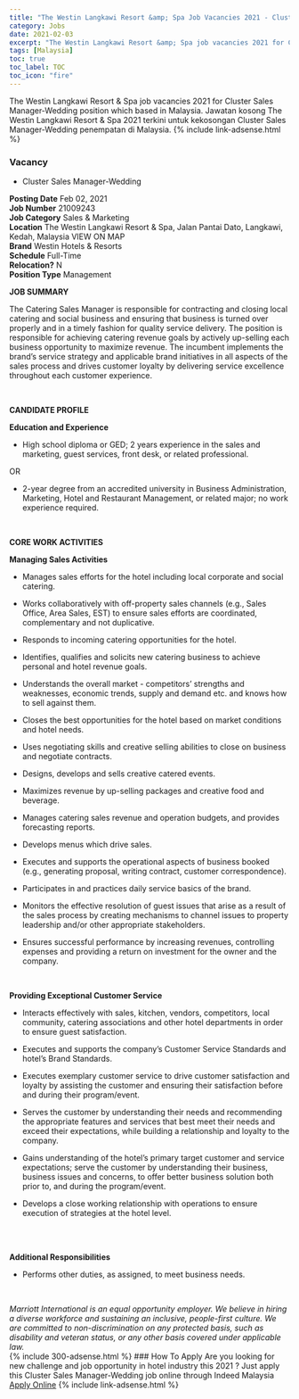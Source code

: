 ```yaml
---
title: "The Westin Langkawi Resort &amp; Spa Job Vacancies 2021 - Cluster Sales Manager-Wedding" 
category: Jobs 
date: 2021-02-03 
excerpt: "The Westin Langkawi Resort &amp; Spa job vacancies 2021 for Cluster Sales Manager-Wedding position which based in Malaysia. Jawatan kosong The Westin Langkawi Resort &amp; Spa 2021 terkini untuk kekosongan Cluster Sales Manager-Wedding penempatan di Malaysia" 
tags: [Malaysia] 
toc: true 
toc_label: TOC 
toc_icon: "fire" 
--- 
```


The Westin Langkawi Resort &amp; Spa job vacancies 2021 for Cluster Sales Manager-Wedding position which based in Malaysia. Jawatan kosong The Westin Langkawi Resort &amp; Spa 2021 terkini untuk kekosongan Cluster Sales Manager-Wedding penempatan di Malaysia. 
{% include link-adsense.html %} 
### Vacancy 
- Cluster Sales Manager-Wedding 
<div><div><div><b>Posting Date</b> Feb 02, 2021<br>
<b>Job Number</b> 21009243<br>
<b>Job Category</b> Sales &amp; Marketing<br>
<b>Location</b> The Westin Langkawi Resort &amp; Spa, Jalan Pantai Dato, Langkawi, Kedah, Malaysia VIEW ON MAP<br>
<b>Brand</b> Westin Hotels &amp; Resorts<br>
<b>Schedule</b> Full-Time<br>
<b>Relocation?</b> N<br>
<b>Position Type</b> Management<br>
</div><div>
<p><b>JOB SUMMARY
</b></p><p>The Catering Sales Manager is responsible for contracting and closing local catering and social business and ensuring that business is turned over properly and in a timely fashion for quality service delivery. The position is responsible for achieving catering revenue goals by actively up-selling each business opportunity to maximize revenue. The incumbent implements the brand&#8217;s service strategy and applicable brand initiatives in all aspects of the sales process and drives customer loyalty by delivering service excellence throughout each customer experience.</p><br>
<p></p><p><b>CANDIDATE PROFILE
</b></p><p><b>Education and Experience</b></p>
<ul><li>High school diploma or GED; 2 years experience in the sales and marketing, guest services, front desk, or related professional.</li></ul>
<p>OR</p>
<ul><li>2-year degree from an accredited university in Business Administration, Marketing, Hotel and Restaurant Management, or related major; no work experience required.</li></ul><br>
<p></p><p><b>CORE WORK ACTIVITIES<br>
</b></p><p></p><p><b>Managing Sales Activities</b></p>
<ul><li>Manages sales efforts for the hotel including local corporate and social catering.</li></ul>
<ul><li>Works collaboratively with off-property sales channels (e.g., Sales Office, Area Sales, EST) to ensure sales efforts are coordinated, complementary and not duplicative.</li></ul>
<ul><li>Responds to incoming catering opportunities for the hotel.</li></ul>
<ul><li>Identifies, qualifies and solicits new catering business to achieve personal and hotel revenue goals.</li></ul>
<ul><li>Understands the overall market - competitors&#8217; strengths and weaknesses, economic trends, supply and demand etc. and knows how to sell against them.</li></ul>
<ul><li>Closes the best opportunities for the hotel based on market conditions and hotel needs.</li></ul>
<ul><li>Uses negotiating skills and creative selling abilities to close on business and negotiate contracts.</li></ul>
<ul><li>Designs, develops and sells creative catered events.</li></ul>
<ul><li>Maximizes revenue by up-selling packages and creative food and beverage.</li></ul>
<ul><li>Manages catering sales revenue and operation budgets, and provides forecasting reports.</li></ul>
<ul><li>Develops menus which drive sales.</li></ul>
<ul><li>Executes and supports the operational aspects of business booked (e.g., generating proposal, writing contract, customer correspondence).</li></ul>
<ul><li>Participates in and practices daily service basics of the brand.</li></ul>
<ul><li>Monitors the effective resolution of guest issues that arise as a result of the sales process by creating mechanisms to channel issues to property leadership and/or other appropriate stakeholders.</li></ul>
<ul><li>Ensures successful performance by increasing revenues, controlling expenses and providing a return on investment for the owner and the company.</li></ul><br>
<p></p><p><b>Providing Exceptional Customer Service</b></p>
<ul><li>Interacts effectively with sales, kitchen, vendors, competitors, local community, catering associations and other hotel departments in order to ensure guest satisfaction.</li></ul>
<ul><li>Executes and supports the company&#8217;s Customer Service Standards and hotel&#8217;s Brand Standards.</li></ul>
<ul><li>Executes exemplary customer service to drive customer satisfaction and loyalty by assisting the customer and ensuring their satisfaction before and during their program/event.</li></ul>
<ul><li>Serves the customer by understanding their needs and recommending the appropriate features and services that best meet their needs and exceed their expectations, while building a relationship and loyalty to the company.</li></ul>
<ul><li>Gains understanding of the hotel&#8217;s primary target customer and service expectations; serve the customer by understanding their business, business issues and concerns, to offer better business solution both prior to, and during the program/event.</li></ul>
<ul><li>Develops a close working relationship with operations to ensure execution of strategies at the hotel level.</li></ul><br>
<p></p><p><br>
<b>Additional Responsibilities
</b></p><ul><li>Performs other duties, as assigned, to meet business needs.</li></ul><br>
</div><p></p><i>Marriott International is an equal opportunity employer. We believe in hiring a diverse workforce and sustaining an inclusive, people-first culture. We are committed to non-discrimination on any protected basis, such as disability and veteran status, or any other basis covered under applicable law.</i></div></div> 
{% include 300-adsense.html %} 
### How To Apply 
Are you looking for new challenge and job opportunity in hotel industry this 2021 ?
Just apply this Cluster Sales Manager-Wedding job online through Indeed Malaysia 
<a href="https://malaysia.indeed.com/viewjob?jk=d92b73f841f5a0ab" class="btn btn--info" target="_blank" rel="nofollow noopenner">Apply Online</a> 
{% include link-adsense.html %} 